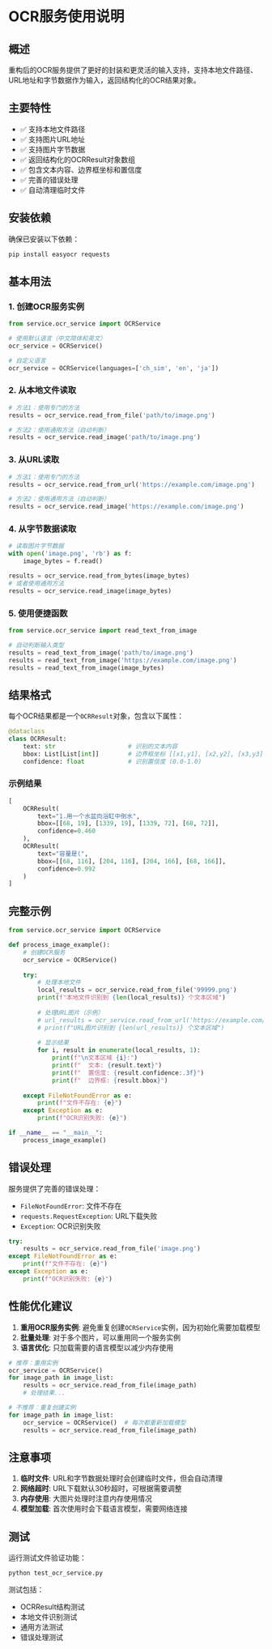 # OCR服务使用说明

## 概述

重构后的OCR服务提供了更好的封装和更灵活的输入支持，支持本地文件路径、URL地址和字节数据作为输入，返回结构化的OCR结果对象。

## 主要特性

- ✅ 支持本地文件路径
- ✅ 支持图片URL地址
- ✅ 支持图片字节数据
- ✅ 返回结构化的OCRResult对象数组
- ✅ 包含文本内容、边界框坐标和置信度
- ✅ 完善的错误处理
- ✅ 自动清理临时文件

## 安装依赖

确保已安装以下依赖：
```bash
pip install easyocr requests
```

## 基本用法

### 1. 创建OCR服务实例

```python
from service.ocr_service import OCRService

# 使用默认语言（中文简体和英文）
ocr_service = OCRService()

# 自定义语言
ocr_service = OCRService(languages=['ch_sim', 'en', 'ja'])
```

### 2. 从本地文件读取

```python
# 方法1：使用专门的方法
results = ocr_service.read_from_file('path/to/image.png')

# 方法2：使用通用方法（自动判断）
results = ocr_service.read_image('path/to/image.png')
```

### 3. 从URL读取

```python
# 方法1：使用专门的方法
results = ocr_service.read_from_url('https://example.com/image.png')

# 方法2：使用通用方法（自动判断）
results = ocr_service.read_image('https://example.com/image.png')
```

### 4. 从字节数据读取

```python
# 读取图片字节数据
with open('image.png', 'rb') as f:
    image_bytes = f.read()

results = ocr_service.read_from_bytes(image_bytes)
# 或者使用通用方法
results = ocr_service.read_image(image_bytes)
```

### 5. 使用便捷函数

```python
from service.ocr_service import read_text_from_image

# 自动判断输入类型
results = read_text_from_image('path/to/image.png')
results = read_text_from_image('https://example.com/image.png')
results = read_text_from_image(image_bytes)
```

## 结果格式

每个OCR结果都是一个`OCRResult`对象，包含以下属性：

```python
@dataclass
class OCRResult:
    text: str                    # 识别的文本内容
    bbox: List[List[int]]        # 边界框坐标 [[x1,y1], [x2,y2], [x3,y3], [x4,y4]]
    confidence: float            # 识别置信度 (0.0-1.0)
```

### 示例结果

```python
[
    OCRResult(
        text="1.用一个水盆向浴缸中倒水",
        bbox=[[68, 19], [1339, 19], [1339, 72], [68, 72]],
        confidence=0.460
    ),
    OCRResult(
        text="容量是(",
        bbox=[[68, 116], [204, 116], [204, 166], [68, 166]],
        confidence=0.992
    )
]
```

## 完整示例

```python
from service.ocr_service import OCRService

def process_image_example():
    # 创建OCR服务
    ocr_service = OCRService()
    
    try:
        # 处理本地文件
        local_results = ocr_service.read_from_file('99999.png')
        print(f"本地文件识别到 {len(local_results)} 个文本区域")
        
        # 处理URL图片（示例）
        # url_results = ocr_service.read_from_url('https://example.com/image.png')
        # print(f"URL图片识别到 {len(url_results)} 个文本区域")
        
        # 显示结果
        for i, result in enumerate(local_results, 1):
            print(f"\n文本区域 {i}:")
            print(f"  文本: {result.text}")
            print(f"  置信度: {result.confidence:.3f}")
            print(f"  边界框: {result.bbox}")
            
    except FileNotFoundError as e:
        print(f"文件不存在: {e}")
    except Exception as e:
        print(f"OCR识别失败: {e}")

if __name__ == "__main__":
    process_image_example()
```

## 错误处理

服务提供了完善的错误处理：

- `FileNotFoundError`: 文件不存在
- `requests.RequestException`: URL下载失败
- `Exception`: OCR识别失败

```python
try:
    results = ocr_service.read_from_file('image.png')
except FileNotFoundError as e:
    print(f"文件不存在: {e}")
except Exception as e:
    print(f"OCR识别失败: {e}")
```

## 性能优化建议

1. **重用OCR服务实例**: 避免重复创建`OCRService`实例，因为初始化需要加载模型
2. **批量处理**: 对于多个图片，可以重用同一个服务实例
3. **语言优化**: 只加载需要的语言模型以减少内存使用

```python
# 推荐：重用实例
ocr_service = OCRService()
for image_path in image_list:
    results = ocr_service.read_from_file(image_path)
    # 处理结果...

# 不推荐：重复创建实例
for image_path in image_list:
    ocr_service = OCRService()  # 每次都重新加载模型
    results = ocr_service.read_from_file(image_path)
```

## 注意事项

1. **临时文件**: URL和字节数据处理时会创建临时文件，但会自动清理
2. **网络超时**: URL下载默认30秒超时，可根据需要调整
3. **内存使用**: 大图片处理时注意内存使用情况
4. **模型加载**: 首次使用时会下载语言模型，需要网络连接

## 测试

运行测试文件验证功能：

```bash
python test_ocr_service.py
```

测试包括：
- OCRResult结构测试
- 本地文件识别测试
- 通用方法测试
- 错误处理测试 